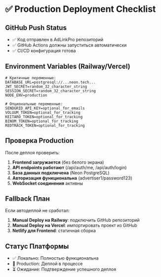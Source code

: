 # ✅ Production Deployment Checklist

## GitHub Push Status
- ✅ Код отправлен в AdLinkPro репозиторий
- ✅ GitHub Actions должны запуститься автоматически
- ✅ CI/CD конфигурация готова

## Environment Variables (Railway/Vercel)
```env
# Критичные переменные:
DATABASE_URL=postgresql://...neon.tech...
JWT_SECRET=random_32_character_string
SESSION_SECRET=random_32_character_string  
NODE_ENV=production

# Опциональные переменные:
SENDGRID_API_KEY=optional_for_emails
VOLUUM_TOKEN=optional_for_tracking
KEITARO_TOKEN=optional_for_tracking
BINOM_TOKEN=optional_for_tracking
REDTRACK_TOKEN=optional_for_tracking
```

## Проверка Production
После деплоя проверить:
1. **Frontend загружается** (без белого экрана)
2. **API endpoints работают** (/api/auth/me, /api/auth/login)
3. **База данных подключена** (Neon PostgreSQL)
4. **Авторизация функциональна** (advertiser1/password123)
5. **WebSocket соединения** активны

## Fallback План
Если автодеплой не сработал:
1. **Manual Deploy на Railway**: подключить GitHub репозиторий
2. **Manual Deploy на Vercel**: импортировать проект из GitHub
3. **Netlify для Frontend**: статичная сборка

## Статус Платформы
- ✅ Локально: Полностью функциональна
- 🚀 Production: Деплой в процессе
- ⏳ Ожидание: Подтверждение успешного деплоя